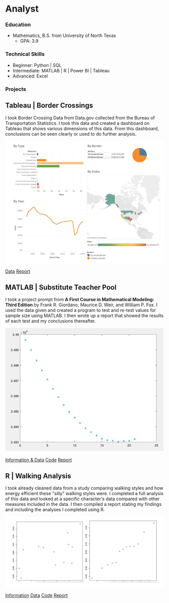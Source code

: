 # Analyst

### Education
- Mathematics, B.S. from University of North Texas
    - GPA: 3.9

### Technical Skills
- Beginner: Python | SQL
- Intermediate: MATLAB | R | Power BI | Tableau
- Advanced: Excel

### Projects
## **Tableau | Border Crossings**

I took Border Crossing Data from Data.gov collected from the Bureau of Transportation Statistics. I took this data and created a dashboard on Tableau that shows various dimensions of this data. From this dashboard, conclusions can be seen clearly or used to do further analysis. 

![Dashboard](https://github.com/gracevmath/gracevmath.github.io/blob/main/Tableau.jpg)

[Data](https://catalog.data.gov/dataset/border-crossing-entry-data-683ae)
[Report](https://github.com/gracevmath/gracevmath.github.io/blob/main/Border%20Crossing%20Data.twb)

## **MATLAB | Substitute Teacher Pool**
  
I took a project prompt from **A First Course in Mathematical Modeling: Third Edition** by Frank R. Giordano, Maurice D. Weir, and William P. Fox. I used the data given and created a program to test and re-test values for sample size using MATLAB. I then wrote up a report that showed the results of each test and my conclusions thereafter. 

![Part D Graph](https://github.com/gracevmath/gracevmath.github.io/blob/main/D.jpg)

[Information & Data](https://github.com/gracevmath/gracevmath.github.io/blob/main/InformationM.pdf)
[Code](https://github.com/gracevmath/gracevmath.github.io/blob/main/MATLAB%20project%20code.pdf)
[Report](https://github.com/gracevmath/gracevmath.github.io/blob/main/modeling%20project.pdf)

## **R | Walking Analysis**

I took already cleaned data from a study comparing walking styles and how energy efficient these "silly" walking styles were. I completed a full analysis of this data and looked at a specific character's data compared with other measures included in the data. I then compiled a report stating my findings and including the analyses I completed using R. 

![Residuals Comparison](https://github.com/gracevmath/gracevmath.github.io/blob/main/QQcompare.jpeg)

[Information](https://github.com/gracevmath/gracevmath.github.io/blob/main/Information.pdf)
[Data](https://github.com/gracevmath/gracevmath.github.io/blob/main/WalkData4650.csv)
[Code](https://github.com/gracevmath/gracevmath.github.io/blob/main/WalkDataCode.txt)
[Report](https://github.com/gracevmath/gracevmath.github.io/blob/main/stats%20final%20project.pdf)


